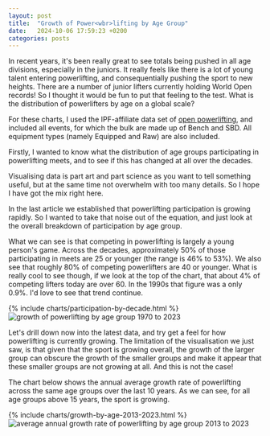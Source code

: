 ```yaml
---
layout: post
title:  "Growth of Power<wbr>lifting by Age Group"
date:   2024-10-06 17:59:23 +0200
categories: posts
---
```


In recent years, it's been really great to see totals being pushed in all age divisions, especially in the juniors.
It really feels like there is a lot of young talent entering powerlifting, and consequentially pushing the sport to new heights. There are a number of
junior lifters currently holding World Open records!
So I thought it would be fun to put that feeling to the test. What is the distribution of powerlifters by age on a global scale?

For these charts, I used the IPF-affiliate data set of [open powerlifting](https://www.openpowerlifting.org), and included all events,
for which the bulk are made up of Bench and SBD. All equipment types (namely Equipped and Raw) are also included.

Firstly, I wanted to know what the distribution of age groups participating in powerlifting meets, and to see if this has changed at all over the decades.

Visualising data is part art and part science as you want to tell something useful, but at the same time not overwhelm with too many details. So I hope I have got the mix right here.

In the last article we established that powerlifting participation is growing rapidly. So I wanted to take that noise out of the equation, and just look at the overall breakdown of participation by age group.

What we can see is that competing in powerlifting is largely a young person's game. Across the decades, approximately 50% of those participating in meets are 25 or younger (the range is 46% to 53%).
We also see that roughly 80% of competing powerlifters are 40 or younger. What is really cool to see though, if we look at the top of the chart, that about 4% of competing lifters today are over 60. In the 1990s that figure was a only 0.9%. I'd love to see that trend continue.

<div class="custom-chart">
  <div class="html-content">
    {% include charts/participation-by-decade.html %}
  </div>
  <div class="svg-content">
    <img src="/assets/charts/participation-by-decade.svg" alt="growth of powerlifting by age group 1970 to 2023">
  </div>
</div>

Let's drill down now into the latest data, and try get a feel for how powerlifting is currently growing. The limitation of the visualisation we just saw, is that given that the sport is growing overall, 
the growth of the larger group can obscure the growth of the smaller groups and make it appear that these smaller groups are not growing at all.
And this is not the case!

The chart below shows the annual average growth rate of powerlifting across the same age groups over the last 10 years. As we can see, for all age groups above 15 years, the sport is growing.

<div class="custom-chart">
  <div class="html-content">
    {% include charts/growth-by-age-2013-2023.html %}
  </div>
  <div class="svg-content">
    <img src="/assets/charts/growth-by-age-2013-2023.svg" alt="average annual growth rate of powerlifting by age group 2013 to 2023">
  </div>
</div>
